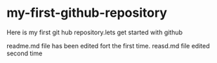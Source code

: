 # my-first-github-repository
Here is my first git hub repository.lets get started with github

readme.md file has been edited fort the first time.
reasd.md file edited second time